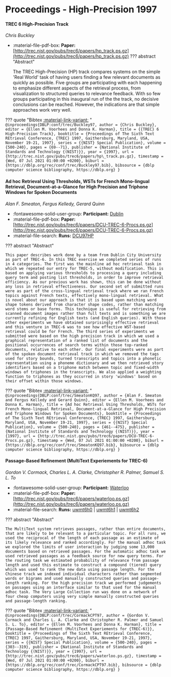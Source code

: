 # Proceedings - High-Precision 1997 

#### TREC 6 High-Precision Track

_Chris Buckley_

- :material-file-pdf-box: **Paper:** [http://trec.nist.gov/pubs/trec6/papers/hp_track.ps.gz](http://trec.nist.gov/pubs/trec6/papers/hp_track.ps.gz)
??? abstract "Abstract"
	
	The TREC High-Precision (HP) track compares systems on the simple 'Real World' task of having users finding a few relevant documents as quickly as possible. Five groups are participating with each happening to emphasize different aspects of the retrieval process, from visualization to structured queries to relevance feedback. With so few groups participating in this inaugural run of the the track, no decisive conclusions can be reached. However, the indications are that simple approaches work very well.
	

??? quote "Bibtex [:material-link-variant:](https://dblp.org/rec/conf/trec/Buckley97.bib) "
	```
	@inproceedings{DBLP:conf/trec/Buckley97,
		author = {Chris Buckley},
		editor = {Ellen M. Voorhees and Donna K. Harman},
		title = {{TREC} 6 High-Precision Track},
		booktitle = {Proceedings of The Sixth Text REtrieval Conference, {TREC} 1997, Gaithersburg, Maryland, USA, November 19-21, 1997},
		series = {{NIST} Special Publication},
		volume = {500-240},
		pages = {69--71},
		publisher = {National Institute of Standards and Technology {(NIST)}},
		year = {1997},
		url = {http://trec.nist.gov/pubs/trec6/papers/hp\_track.ps.gz},
		timestamp = {Wed, 07 Jul 2021 01:00:00 +0200},
		biburl = {https://dblp.org/rec/conf/trec/Buckley97.bib},
		bibsource = {dblp computer science bibliography, https://dblp.org}
	}
	```

#### Ad hoc Retrieval Using Thresholds, WSTs for French Mono-lingual Retrieval,  Document-at-a-Glance for High Precision and Triphone Windows for Spoken  Documents

_Alan F. Smeaton, Fergus Kelledy, Gerard Quinn_

- :fontawesome-solid-user-group: **Participant:** [Dublin](./participants.md#dublin)
- :material-file-pdf-box: **Paper:** [http://trec.nist.gov/pubs/trec6/papers/DCU-TREC-6-Procs.ps.gz](http://trec.nist.gov/pubs/trec6/papers/DCU-TREC-6-Procs.ps.gz)
- :material-file-search: **Runs:** [DCU97HP](./runs.md#dcu97hp)

??? abstract "Abstract"
	
	This paper describes work done by a team from Dublin City University as part of TREC-6. In this TREC exercise we completed series of runs in 4 categories. The first was the mainline ad hoc retrieval task in which we repeated our entry for TREC-5, without modification. This is based on applying various thresholds to processing a query including query term and posting list thresholds, in order to improve retrieval efficiency. As our previous work has shown, this can be done without any loss in retrieval effectiveness. Our second set of submitted runs were as part of the cross-lingual retrieval track where we ran French topics against French texts, effectively mono-lingual retrieval. What is novel about our approach is that it is based upon matching word shape tokens derived from character shape codes, rather than matching word stems or base forms. This technique is useful for retrieving from scanned document images rather than full texts and is something we are currently refining for English texts (and English queries). With those other experiments we have obtained surprisingly effective retrieval and this venture in TREC-6 was to see how effective WST-based retrieval could be for French. The third series of experiments we submitted were based on the high precision track in which we used a graphical representation of a ranked list of documents and the positional occurrences of search terms within those top-ranked documents, relative to each other. Our final experiments were as part of the spoken document retrieval track in which we removed the tags used for story bounds, turned transcripts and topics into a phonetic representation using a phoneme dictionary and we then retrieved story identifiers based on a triphone match between topic and fixed-width windows of triphones in the transcripts. We also applied a weighting function to triphones as they occurred in story 'windows' based on their offset within those windows.
	

??? quote "Bibtex [:material-link-variant:](https://dblp.org/rec/conf/trec/SmeatonKQ97.bib) "
	```
	@inproceedings{DBLP:conf/trec/SmeatonKQ97,
		author = {Alan F. Smeaton and Fergus Kelledy and Gerard Quinn},
		editor = {Ellen M. Voorhees and Donna K. Harman},
		title = {Ad hoc Retrieval Using Thresholds, WSTs for French Mono-lingual Retrieval, Document-at-a-Glance for High Precision and Triphone Windows for Spoken Documents},
		booktitle = {Proceedings of The Sixth Text REtrieval Conference, {TREC} 1997, Gaithersburg, Maryland, USA, November 19-21, 1997},
		series = {{NIST} Special Publication},
		volume = {500-240},
		pages = {461--475},
		publisher = {National Institute of Standards and Technology {(NIST)}},
		year = {1997},
		url = {http://trec.nist.gov/pubs/trec6/papers/DCU-TREC-6-Procs.ps.gz},
		timestamp = {Wed, 07 Jul 2021 01:00:00 +0200},
		biburl = {https://dblp.org/rec/conf/trec/SmeatonKQ97.bib},
		bibsource = {dblp computer science bibliography, https://dblp.org}
	}
	```

#### Passage-Based Refinement (MultiText Experiements for TREC-6)

_Gordon V. Cormack, Charles L. A. Clarke, Christopher R. Palmer, Samuel S. L. To_

- :fontawesome-solid-user-group: **Participant:** [Waterloo](./participants.md#waterloo)
- :material-file-pdf-box: **Paper:** [http://trec.nist.gov/pubs/trec6/papers/waterloo.ps.gz](http://trec.nist.gov/pubs/trec6/papers/waterloo.ps.gz)
- :material-file-search: **Runs:** [uwmt6h0](./runs.md#uwmt6h0) | [uwmt6h1](./runs.md#uwmt6h1) | [uwmt6h2](./runs.md#uwmt6h2)

??? abstract "Abstract"
	
	The MultiText system retrieves passages, rather than entire documents, that are likely to be relevant to a particular topic. For all runs, we used the reciprocal of the length of each passage as an estimate of its likely relevance and ranked accordingly. For the manual adhoc task we explored the limits of user interaction by judging some 13,000 documents based on retrieved passages. For the automatic adhoc task we used retrieved passages as a feedback source for new query terms. For the routing task we estimated probability of relevance from passage length and used this estimate to construct a compound (tiered) query which was used to rank the new data using passage length. For the Chinese track we indexed individual characters rather than segmented words or bigrams and used manually constructed queries and passage-length ranking. For the high precision track we performed judgements on passages using an interface similar to that used for the manual adhoc task. The Very Large Collection run was done on a network of four cheap computers using very simple manually constructed queries and passage-length ranking.
	

??? quote "Bibtex [:material-link-variant:](https://dblp.org/rec/conf/trec/CormackCPT97.bib) "
	```
	@inproceedings{DBLP:conf/trec/CormackCPT97,
		author = {Gordon V. Cormack and Charles L. A. Clarke and Christopher R. Palmer and Samuel S. L. To},
		editor = {Ellen M. Voorhees and Donna K. Harman},
		title = {Passage-Based Refinement (MultiText Experiements for {TREC-6)}},
		booktitle = {Proceedings of The Sixth Text REtrieval Conference, {TREC} 1997, Gaithersburg, Maryland, USA, November 19-21, 1997},
		series = {{NIST} Special Publication},
		volume = {500-240},
		pages = {303--319},
		publisher = {National Institute of Standards and Technology {(NIST)}},
		year = {1997},
		url = {http://trec.nist.gov/pubs/trec6/papers/waterloo.ps.gz},
		timestamp = {Wed, 07 Jul 2021 01:00:00 +0200},
		biburl = {https://dblp.org/rec/conf/trec/CormackCPT97.bib},
		bibsource = {dblp computer science bibliography, https://dblp.org}
	}
	```


